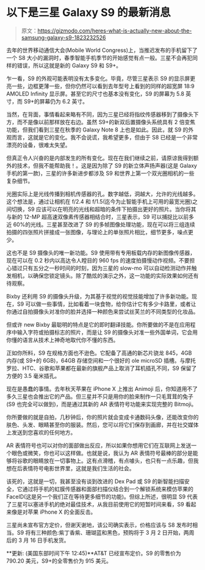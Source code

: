 # 以下是三星 Galaxy S9 的最新消息

> 原文：<https://gizmodo.com/heres-what-is-actually-new-about-the-samsung-galaxy-s9-1823232526>

去年的世界移动通信大会(Mobile World Congress)上，当推迟发布的手机留下了一个 S8 大小的漏洞时，春季智能手机季节的开始感觉有点一般。三星不会再犯同样的错误，所以这就是新的 Galaxy S9 和 S9+。



乍一看，S9 的外观可能表明没有太多变化。毕竟，尽管三星表示 S9 的显示屏更亮一些，边框更薄一些，但你仍然可以看到去年型号上看到的同样的超宽屏 18:9 AMOLED Infinity 显示屏。甚至它的尺寸也基本没有变化，S9 的屏幕为 5.8 英寸，而 S9+的屏幕仍为 6.2 英寸。

当然，在背面，事情看起来略有不同，因为三星已经将指纹传感器移到了摄像头下方，而不是像以前那样放在右边。虽然 S9+的新双后置摄像头系统具有 2 倍变焦功能，但我们看到三星在秋季的 Galaxy Note 8 上也是如此。因此，就 S9 的外观而言，这就是它的变化。我不会说谎，我希望更多，但由于 S8 已经是一个非常漂亮的设备，很难太失望。

但真正令人兴奋的是内部发生的所有变化。现在在我们继续之前，请原谅我得到额外的技术，但我不能帮助我！。这是因为除了 S9 的新立体声扬声器(这是 Galaxy 手机的第一款)，三星的许多新进步都涉及 S9 和世界上第一个双光圈相机的一些复杂细节。

光圈实际上是光线传播到相机传感器的孔。数字越低，洞越大，允许的光线越多。这个想法是，通过让相机在 f/2.4 和 f/1.5(迄今为止智能手机上可用的最宽光圈)之间切换，S9 应该可以在明亮的光线和超暗的条件下拍摄出更好的照片。当你将其与新的 12-MP 超高速双像素传感器相结合时，三星表示，S9 可以捕捉比以前多近 60%的光线。三星甚至改进了 S9 的多帧图像处理功能，现在可以将三组连续拍摄的四张照片拼接成一张图像，与理论上的单张照片相比，细节更多，噪点更少。

这也不是 S9 摄像头的唯一新功能。S9 使用带有专用板载内存的新图像传感器，现在可以在 0.2 秒内以高达令人瞠目的 960 fps 的速度拍摄慢动作视频。不要担心错过只有五分之一秒时间的时刻，因为三星的 slow-mo 可以自动检测动作并触发相机，以确保您锁定镜头。除了酷炫的演示之外，这一功能的实际效果如何还有待观察。

Bixby 还利用 S9 的摄像头升级，为其基于视觉的视觉技能增加了许多新功能。现在，S9 可以做一些事情，比如看着一块食物，给你估计它有多少卡路里，或者让你通过自拍摄像头对准你的脸并选择一种颜色来尝试丝芙兰的不同类型的化妆品。

但或许 new Bixby 最聪明的特点是它的即时翻译技能。你所要做的不是在应用程序中输入字符或拍摄标志的照片，而是让 S9 的摄像头对准一些外国单词，它会用你懂的语言从技术上神奇地取代你不懂的东西。

正如你所料，S9 在规格方面也不逊色。它配备了高通的新芯片骁龙 845，4GB 内存(或 S9+的 6GB)，64GB 存储空间和一个很好的 ole microSD 插槽。与摩托罗拉、HTC、谷歌和苹果都在最新的旗舰产品上取消了耳机插孔不同，S9 保留了方便的 3.5 毫米插孔。

现在是愚蠢的事情。去年秋天苹果在 iPhone X 上推出 Animoji 后，你知道用不了多久三星也会推出它的产品。但三星并不只是用你的脸来制作一只毛茸茸的兔子(S9 也完全可以做到)，而是通过其新的 AR 表情符号功能来实现完整的 Bitmoji。

你所要做的就是自拍，几秒钟后，你的照片就会变成卡通数码头像，还能改变你的肤色、头发、眼睛甚至你的服装。然后，您可以将它们保存到画廊，并在社交媒体上发送到您喜欢的任何地方。

AR 表情符号也可以对你的面部做出反应，所以如果你想用它们在互联网上发送一个眼色或微笑，你也可以这样做。也就是说，我认为 AR 表情符号最棒的部分是能够将谷歌的眼睛放在一切事物上。这有点滑稽，有点噱头，也只有一点乐趣，但我想在后表情符号电影世界里，这就是我们生活的社会。

该死的，这就是一切，我甚至没有谈到改进的 Dex Pad 或 S9 的新智能扫描安全，它通过将手机的虹膜传感器和面部扫描仪结合到一个解锁系统来模仿苹果的 FaceID(这是另一个我们正在等待更多细节的功能)。但综上所述，很明显 S9 代表了三星可以塞进手机的绝对最佳技术，从我目前使用它的短暂时间来看，S9 看起来像是对苹果 iPhone X 的全面反击。

三星尚未宣布官方定价，但谢天谢地，该公司确实表示，价格应该与 S8 发布时相当。S9 将有三种颜色:紫丁香紫、珊瑚蓝和黑色，预购将于 3 月 2 日开始，两周后的 3 月 16 日手机发货。

**更新: (美国东部时间下午 12:45)**AT&T 已经宣布定价。S9 的零售价为 790.20 美元，S9+的全零售价为 915 美元。